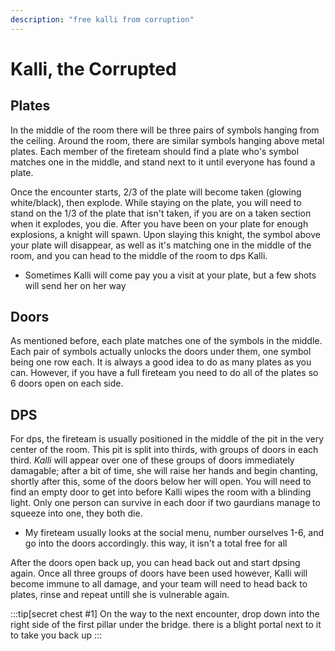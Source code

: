```yaml
---
description: "free kalli from corruption"
---
```


# Kalli, the Corrupted

## Plates

In the middle of the room there will be three pairs of symbols hanging from the ceiling. Around the room, there are similar symbols hanging above metal plates. Each member of the fireteam should find a plate who's symbol matches one in the middle, and stand next to it until everyone has found a plate.

Once the encounter starts, 2/3 of the plate will become taken (glowing white/black), then explode. While staying on the plate, you will need to stand on the 1/3 of the plate that isn't taken, if you are on a taken section when it explodes, you die. After you have been on your plate for enough explosions, a knight will spawn. Upon slaying this knight, the symbol above your plate will disappear, as well as it's matching one in the middle of the room, and you can head to the middle of the room to dps Kalli.

- Sometimes Kalli will come pay you a visit at your plate, but a few shots will send her on her way

## Doors

As mentioned before, each plate matches one of the symbols in the middle. Each pair of symbols actually unlocks the doors under them, one symbol being one row each. It is always a good idea to do as many plates as you can. However, if you have a full fireteam you need to do all of the plates so 6 doors open on each side.

## DPS

For dps, the fireteam is usually positioned in the middle of the pit in the very center of the room. This pit is split into thirds, with groups of doors in each third. *Kalli* will appear over one of these groups of doors immediately damagable; after a bit of time, she will raise her hands and begin chanting, shortly after this, some of the doors below her will open. You will need to find an empty door to get into before Kalli wipes the room with a blinding light. Only one person can survive in each door if two gaurdians manage to squeeze into one, they both die.

- My fireteam usually looks at the social menu, number ourselves 1-6, and go into the doors accordingly. this way, it isn't a total free for all

After the doors open back up, you can head back out and start dpsing again. Once all three groups of doors have been used however, Kalli will become immune to all damage, and your team will need to head back to plates, rinse and repeat untill she is vulnerable again.

:::tip[secret chest #1]
On the way to the next encounter, drop down into the right side of the first pillar under the bridge. there is a blight portal next to it to take you back up
:::